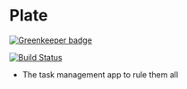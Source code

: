 # Plate

[![Greenkeeper badge](https://badges.greenkeeper.io/knipferrc/plate.svg)](https://greenkeeper.io/)

[![Build Status](https://travis-ci.org/knipferrc/plate.svg?branch=master)](https://travis-ci.org/knipferrc/plate)

- The task management app to rule them all

